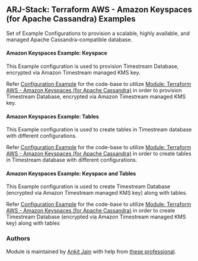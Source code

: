 ## ARJ-Stack: Terraform AWS - Amazon Keyspaces (for Apache Cassandra) Examples

Set of Example Configurations to provision a scalable, highly available, and managed Apache Cassandra–compatible database.

#### Amazon Keyspaces Example: Keyspace

This Example configuration is used to provision Timestream Database, encrypted via Amazon Timestream managed KMS key.

Refer [Configuration Example](https://github.com/arjstack/terraform-aws-examples/tree/main/aws-keyspaces/keyspace) for the code-base to utilize [Module: Terraform AWS - Amazon Keyspaces (for Apache Cassandra)](https://github.com/arjstack/terraform-aws-keyspaces) in order to provision Timestream Database, encrypted via Amazon Timestream managed KMS key.

#### Amazon Keyspaces Example: Tables

This Example configuration is used to create tables in Timestream database with different configurations.

Refer [Configuration Example](https://github.com/arjstack/terraform-aws-examples/tree/main/aws-keyspaces/tables) for the code-base to utilize [Module: Terraform AWS - Amazon Keyspaces (for Apache Cassandra)](https://github.com/arjstack/terraform-aws-keyspaces) in order to create tables in Timestream database with different configurations.

#### Amazon Keyspaces Example: Keyspace and Tables

This Example configuration is used to create Timestream Database (encrypted via Amazon Timestream managed KMS key) along with tables.

Refer [Configuration Example](https://github.com/arjstack/terraform-aws-examples/tree/main/aws-keyspaces/keyspace-and-tables) for the code-base to utilize [Module: Terraform AWS - Amazon Keyspaces (for Apache Cassandra)](https://github.com/arjstack/terraform-aws-keyspaces) in order to create Timestream Database (encrypted via Amazon Timestream managed KMS key) along with tables

### Authors

Module is maintained by [Ankit Jain](https://github.com/ankit-jn) with help from [these professional](https://github.com/arjstack/terraform-aws-examples/graphs/contributors).